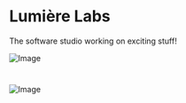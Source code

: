 # Lumière Labs

The software studio working on exciting stuff!

![Image](https://i.imgur.com/WwhmRKX.png)
#
![Image](https://i.imgur.com/jVrAMFa.png)
